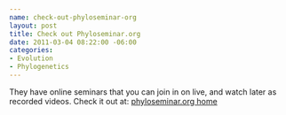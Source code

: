 ```yaml
--- 
name: check-out-phyloseminar-org
layout: post
title: Check out Phyloseminar.org
date: 2011-03-04 08:22:00 -06:00
categories: 
- Evolution
- Phylogenetics
---
```

<div>They have online seminars that you can join in on live, and watch later as recorded videos. Check it out at: <a href="http://phyloseminar.org/index.html">phyloseminar.org home</a></div>

